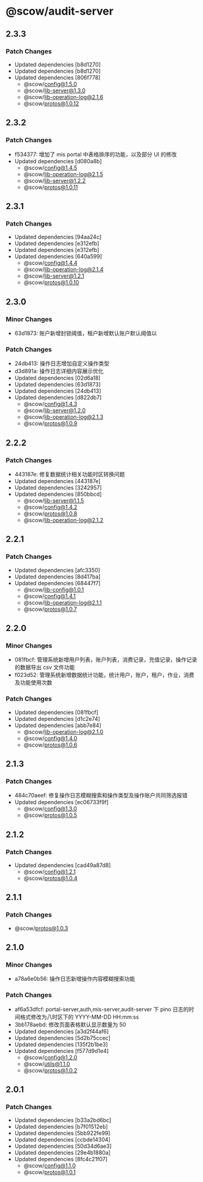 # @scow/audit-server

## 2.3.3

### Patch Changes

- Updated dependencies [b8d1270]
- Updated dependencies [b8d1270]
- Updated dependencies [806f778]
  - @scow/config@1.5.0
  - @scow/lib-server@1.3.0
  - @scow/lib-operation-log@2.1.6
  - @scow/protos@1.0.12

## 2.3.2

### Patch Changes

- f534377: 增加了 mis portal 中表格排序的功能，以及部分 UI 的修改
- Updated dependencies [d080a8b]
  - @scow/config@1.4.5
  - @scow/lib-operation-log@2.1.5
  - @scow/lib-server@1.2.2
  - @scow/protos@1.0.11

## 2.3.1

### Patch Changes

- Updated dependencies [94aa24c]
- Updated dependencies [e312efb]
- Updated dependencies [e312efb]
- Updated dependencies [640a599]
  - @scow/config@1.4.4
  - @scow/lib-operation-log@2.1.4
  - @scow/lib-server@1.2.1
  - @scow/protos@1.0.10

## 2.3.0

### Minor Changes

- 63d1873: 账户新增封锁阈值，租户新增默认账户默认阈值以

### Patch Changes

- 24db413: 操作日志增加自定义操作类型
- d3d891a: 操作日志详细内容展示优化
- Updated dependencies [02d6a18]
- Updated dependencies [63d1873]
- Updated dependencies [24db413]
- Updated dependencies [d822db7]
  - @scow/config@1.4.3
  - @scow/lib-server@1.2.0
  - @scow/lib-operation-log@2.1.3
  - @scow/protos@1.0.9

## 2.2.2

### Patch Changes

- 443187e: 修复数据统计相关功能时区转换问题
- Updated dependencies [443187e]
- Updated dependencies [3242957]
- Updated dependencies [850bbcd]
  - @scow/lib-server@1.1.5
  - @scow/config@1.4.2
  - @scow/protos@1.0.8
  - @scow/lib-operation-log@2.1.2

## 2.2.1

### Patch Changes

- Updated dependencies [afc3350]
- Updated dependencies [8d417ba]
- Updated dependencies [68447f7]
  - @scow/lib-config@1.0.1
  - @scow/config@1.4.1
  - @scow/lib-operation-log@2.1.1
  - @scow/protos@1.0.7

## 2.2.0

### Minor Changes

- 081fbcf: 管理系统新增用户列表，账户列表，消费记录，充值记录，操作记录的数据导出 csv 文件功能
- f023d52: 管理系统新增数据统计功能，统计用户，账户，租户，作业，消费及功能使用次数

### Patch Changes

- Updated dependencies [081fbcf]
- Updated dependencies [d1c2e74]
- Updated dependencies [abb7e84]
  - @scow/lib-operation-log@2.1.0
  - @scow/config@1.4.0
  - @scow/protos@1.0.6

## 2.1.3

### Patch Changes

- 484c70aeef: 修复操作日志模糊搜索和操作类型及操作账户共同筛选报错
- Updated dependencies [ec06733f9f]
  - @scow/config@1.3.0
  - @scow/protos@1.0.5

## 2.1.2

### Patch Changes

- Updated dependencies [cad49a87d8]
  - @scow/config@1.2.1
  - @scow/protos@1.0.4

## 2.1.1

### Patch Changes

- @scow/protos@1.0.3

## 2.1.0

### Minor Changes

- a78a6e0b56: 操作日志新增操作内容模糊搜索功能

### Patch Changes

- af6a53dfcf: portal-server,auth,mis-server,audit-server 下 pino 日志的时间格式修改为八时区下的 YYYY-MM-DD HH:mm:ss
- 3bb178aebd: 修改页面表格默认显示数量为 50
- Updated dependencies [a3d2f44af6]
- Updated dependencies [5d2b75ccec]
- Updated dependencies [135f2b1be3]
- Updated dependencies [f577d9d1e4]
  - @scow/config@1.2.0
  - @scow/utils@1.1.0
  - @scow/protos@1.0.2

## 2.0.1

### Patch Changes

- Updated dependencies [b33a2bd6bc]
- Updated dependencies [b7f01512eb]
- Updated dependencies [5bb922fe99]
- Updated dependencies [ccbde14304]
- Updated dependencies [50d34d6ae3]
- Updated dependencies [29e4b1880a]
- Updated dependencies [8fc4c21f07]
  - @scow/config@1.1.0
  - @scow/protos@1.0.1
